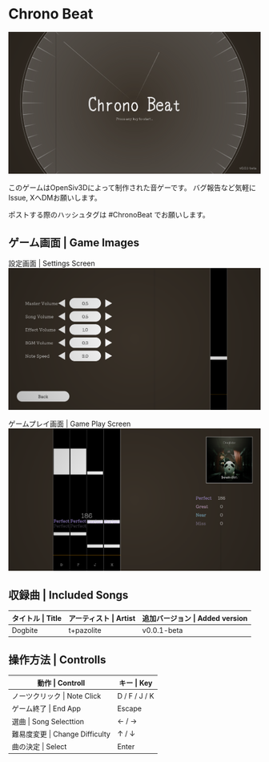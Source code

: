 # Chrono Beat

![Title Image](https://raw.githubusercontent.com/23tas9/ChronoBeat/refs/heads/master/ChronoBeat/App/resource/images/title.png)

このゲームはOpenSiv3Dによって制作された音ゲーです。
バグ報告など気軽にIssue, XへDMお願いします。

ポストする際のハッシュタグは #ChronoBeat でお願いします。

## ゲーム画面 | Game Images
設定画面 | Settings Screen
![Settings Screen Image](https://raw.githubusercontent.com/23tas9/ChronoBeat/refs/heads/master/ChronoBeat/App/resource/images/settings.png)

ゲームプレイ画面 | Game Play Screen
![Game Play Screen Image](https://raw.githubusercontent.com/23tas9/ChronoBeat/refs/heads/master/ChronoBeat/App/resource/images/playing.png)


## 収録曲 | Included Songs
<table>
  <thead>
    <tr>
      <th>タイトル | Title</th><th>アーティスト | Artist</th><th>追加バージョン | Added version</th>
    </tr>
  </thead>
  <tr>
    <td>Dogbite</td><td>t+pazolite</td><td>v0.0.1-beta</td>
  </tr>
</table>

## 操作方法 | Controlls
<table>
  <thead>
    <tr>
      <th>動作 | Controll</th><th>キー | Key</th>
    </tr>
  </thead>
  <tr>
    <td>ノーツクリック | Note Click</td><td>D / F / J / K</td>
  </tr>
  <tr>
    <td>ゲーム終了 | End App</td><td>Escape</td>
  </tr>
  <tr>
      <td>選曲 | Song Selecttion</td><td>← / →</td>
  </tr>
  <tr>
      <td>難易度変更 | Change Difficulty</td><td>↑ / ↓</td>
  </tr>
  <tr>
      <td>曲の決定 | Select</td><td>Enter</td>
  </tr>
</table>